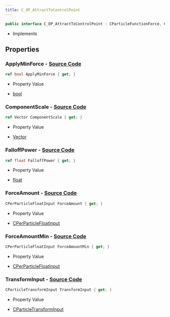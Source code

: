 ```yaml
---
title: C_OP_AttractToControlPoint
---
```


```csharp
public interface C_OP_AttractToControlPoint : CParticleFunctionForce, CParticleFunction, ISchemaClass<CParticleFunction>, ISchemaClass<CParticleFunctionForce>, ISchemaClass<C_OP_AttractToControlPoint>, ISchemaField, ISchemaClass, INativeHandle
```

- Implements

## Properties

### **ApplyMinForce** - [Source Code](https://github.com/swiftly-solution/swiftlys2/blob/main/managed/src/SwiftlyS2.Generated/Schemas/Interfaces/C_OP_AttractToControlPoint.cs#L26)

```csharp
ref bool ApplyMinForce { get; }
```

- Property Value

- [bool](https://learn.microsoft.com/dotnet/api/system.boolean)

### **ComponentScale** - [Source Code](https://github.com/swiftly-solution/swiftlys2/blob/main/managed/src/SwiftlyS2.Generated/Schemas/Interfaces/C_OP_AttractToControlPoint.cs#L16)

```csharp
ref Vector ComponentScale { get; }
```

- Property Value

- [Vector](/docs/api/shared/natives/vector)

### **FalloffPower** - [Source Code](https://github.com/swiftly-solution/swiftlys2/blob/main/managed/src/SwiftlyS2.Generated/Schemas/Interfaces/C_OP_AttractToControlPoint.cs#L20)

```csharp
ref float FalloffPower { get; }
```

- Property Value

- [float](https://learn.microsoft.com/dotnet/api/system.single)

### **ForceAmount** - [Source Code](https://github.com/swiftly-solution/swiftlys2/blob/main/managed/src/SwiftlyS2.Generated/Schemas/Interfaces/C_OP_AttractToControlPoint.cs#L18)

```csharp
CPerParticleFloatInput ForceAmount { get; }
```

- Property Value

- [CPerParticleFloatInput](/docs/api/shared/schemadefinitions/cperparticlefloatinput)

### **ForceAmountMin** - [Source Code](https://github.com/swiftly-solution/swiftlys2/blob/main/managed/src/SwiftlyS2.Generated/Schemas/Interfaces/C_OP_AttractToControlPoint.cs#L24)

```csharp
CPerParticleFloatInput ForceAmountMin { get; }
```

- Property Value

- [CPerParticleFloatInput](/docs/api/shared/schemadefinitions/cperparticlefloatinput)

### **TransformInput** - [Source Code](https://github.com/swiftly-solution/swiftlys2/blob/main/managed/src/SwiftlyS2.Generated/Schemas/Interfaces/C_OP_AttractToControlPoint.cs#L22)

```csharp
CParticleTransformInput TransformInput { get; }
```

- Property Value

- [CParticleTransformInput](/docs/api/shared/schemadefinitions/cparticletransforminput)

